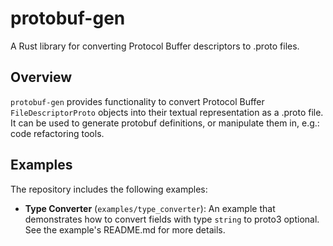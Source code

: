 # protobuf-gen

A Rust library for converting Protocol Buffer descriptors to .proto files.

## Overview

`protobuf-gen` provides functionality to convert Protocol Buffer `FileDescriptorProto` objects into their textual representation as a .proto file. It can be used to generate protobuf definitions,
or manipulate them in, e.g.: code refactoring tools.

## Examples

The repository includes the following examples:

- **Type Converter** (`examples/type_converter`): An example that demonstrates how to convert fields with type `string` to proto3 optional. See the example's README.md for more details.
